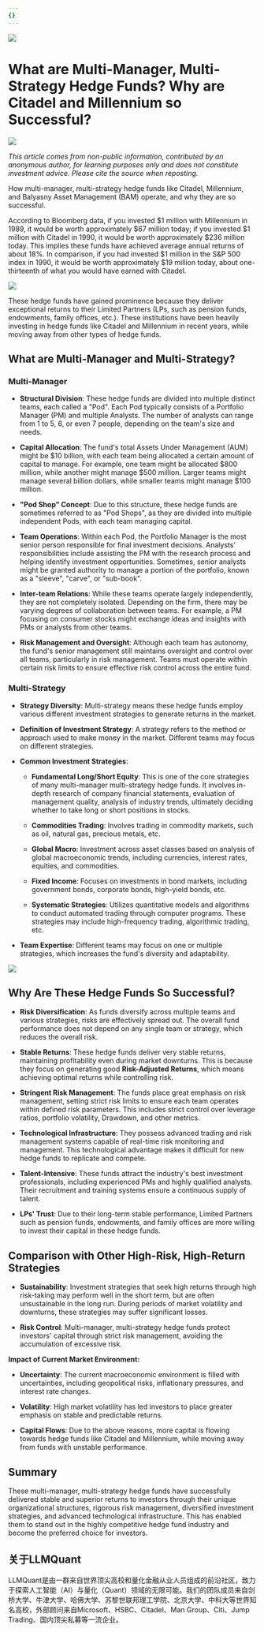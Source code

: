 ```yaml
---
{}
---
```


![](https://fastly.jsdelivr.net/gh/bucketio/img11@main/2024/10/21/1729466068183-23134fce-3131-4262-b18c-f378d71af4f6.gif)


# What are Multi-Manager, Multi-Strategy Hedge Funds? Why are Citadel and Millennium so Successful?

![](https://fastly.jsdelivr.net/gh/bucketio/img9@main/2024/10/20/1729465031968-b3c8959e-1d37-4b8a-91b1-b0b0dfe25143.png)

*This article comes from non-public information, contributed by an anonymous author, for learning purposes only and does not constitute investment advice. Please cite the source when reposting.*

How multi-manager, multi-strategy hedge funds like Citadel, Millennium, and Balyasny Asset Management (BAM) operate, and why they are so successful.

According to Bloomberg data, if you invested $1 million with Millennium in 1989, it would be worth approximately $67 million today; if you invested $1 million with Citadel in 1990, it would be worth approximately $236 million today. This implies these funds have achieved average annual returns of about 18%. In comparison, if you had invested $1 million in the S&P 500 index in 1990, it would be worth approximately $19 million today, about one-thirteenth of what you would have earned with Citadel.

![](https://fastly.jsdelivr.net/gh/bucketio/img4@main/2024/12/02/1733101206502-d2a7d293-c0d6-41e6-a2f5-738dcd8433c6.png)

These hedge funds have gained prominence because they deliver exceptional returns to their Limited Partners (LPs, such as pension funds, endowments, family offices, etc.). These institutions have been heavily investing in hedge funds like Citadel and Millennium in recent years, while moving away from other types of hedge funds.

## What are Multi-Manager and Multi-Strategy?

### Multi-Manager

- **Structural Division**: These hedge funds are divided into multiple distinct teams, each called a "Pod". Each Pod typically consists of a Portfolio Manager (PM) and multiple Analysts. The number of analysts can range from 1 to 5, 6, or even 7 people, depending on the team's size and needs.

- **Capital Allocation**: The fund's total Assets Under Management (AUM) might be $10 billion, with each team being allocated a certain amount of capital to manage. For example, one team might be allocated $800 million, while another might manage $500 million. Larger teams might manage several billion dollars, while smaller teams might manage $100 million.

- **"Pod Shop" Concept**: Due to this structure, these hedge funds are sometimes referred to as "Pod Shops", as they are divided into multiple independent Pods, with each team managing capital.

- **Team Operations**: Within each Pod, the Portfolio Manager is the most senior person responsible for final investment decisions. Analysts' responsibilities include assisting the PM with the research process and helping identify investment opportunities. Sometimes, senior analysts might be granted authority to manage a portion of the portfolio, known as a "sleeve", "carve", or "sub-book".

- **Inter-team Relations**: While these teams operate largely independently, they are not completely isolated. Depending on the firm, there may be varying degrees of collaboration between teams. For example, a PM focusing on consumer stocks might exchange ideas and insights with PMs or analysts from other teams.

- **Risk Management and Oversight**: Although each team has autonomy, the fund's senior management still maintains oversight and control over all teams, particularly in risk management. Teams must operate within certain risk limits to ensure effective risk control across the entire fund.

### Multi-Strategy

- **Strategy Diversity**: Multi-strategy means these hedge funds employ various different investment strategies to generate returns in the market.

- **Definition of Investment Strategy**: A strategy refers to the method or approach used to make money in the market. Different teams may focus on different strategies.

- **Common Investment Strategies**:

  - **Fundamental Long/Short Equity**: This is one of the core strategies of many multi-manager multi-strategy hedge funds. It involves in-depth research of company financial statements, evaluation of management quality, analysis of industry trends, ultimately deciding whether to take long or short positions in stocks.

  - **Commodities Trading**: Involves trading in commodity markets, such as oil, natural gas, precious metals, etc.

  - **Global Macro**: Investment across asset classes based on analysis of global macroeconomic trends, including currencies, interest rates, equities, and commodities.

  - **Fixed Income**: Focuses on investments in bond markets, including government bonds, corporate bonds, high-yield bonds, etc.

  - **Systematic Strategies**: Utilizes quantitative models and algorithms to conduct automated trading through computer programs. These strategies may include high-frequency trading, algorithmic trading, etc.

- **Team Expertise**: Different teams may focus on one or multiple strategies, which increases the fund's diversity and adaptability.

![](https://fastly.jsdelivr.net/gh/bucketio/img12@main/2024/12/02/1733101231723-3433660c-8290-4daa-a603-d7896c364390.png)

## Why Are These Hedge Funds So Successful?

- **Risk Diversification**: As funds diversify across multiple teams and various strategies, risks are effectively spread out. The overall fund performance does not depend on any single team or strategy, which reduces the overall risk.

- **Stable Returns**: These hedge funds deliver very stable returns, maintaining profitability even during market downturns. This is because they focus on generating good **Risk-Adjusted Returns**, which means achieving optimal returns while controlling risk.

- **Stringent Risk Management**: The funds place great emphasis on risk management, setting strict risk limits to ensure each team operates within defined risk parameters. This includes strict control over leverage ratios, portfolio volatility, Drawdown, and other metrics.

- **Technological Infrastructure**: They possess advanced trading and risk management systems capable of real-time risk monitoring and management. This technological advantage makes it difficult for new hedge funds to replicate and compete.

- **Talent-Intensive**: These funds attract the industry's best investment professionals, including experienced PMs and highly qualified analysts. Their recruitment and training systems ensure a continuous supply of talent.

- **LPs' Trust**: Due to their long-term stable performance, Limited Partners such as pension funds, endowments, and family offices are more willing to invest their capital in these hedge funds.

## Comparison with Other High-Risk, High-Return Strategies

- **Sustainability**: Investment strategies that seek high returns through high risk-taking may perform well in the short term, but are often unsustainable in the long run. During periods of market volatility and downturns, these strategies may suffer significant losses.

- **Risk Control**: Multi-manager, multi-strategy hedge funds protect investors' capital through strict risk management, avoiding the accumulation of excessive risk.

**Impact of Current Market Environment:**

- **Uncertainty**: The current macroeconomic environment is filled with uncertainties, including geopolitical risks, inflationary pressures, and interest rate changes.

- **Volatility**: High market volatility has led investors to place greater emphasis on stable and predictable returns.

- **Capital Flows**: Due to the above reasons, more capital is flowing towards hedge funds like Citadel and Millennium, while moving away from funds with unstable performance.

## Summary

These multi-manager, multi-strategy hedge funds have successfully delivered stable and superior returns to investors through their unique organizational structures, rigorous risk management, diversified investment strategies, and advanced technological infrastructure. This has enabled them to stand out in the highly competitive hedge fund industry and become the preferred choice for investors.

## 关于LLMQuant

LLMQuant是由一群来自世界顶尖高校和量化金融从业人员组成的前沿社区，致力于探索人工智能（AI）与量化（Quant）领域的无限可能。我们的团队成员来自剑桥大学、牛津大学、哈佛大学、苏黎世联邦理工学院、北京大学、中科大等世界知名高校，外部顾问来自Microsoft、HSBC、Citadel、Man Group、Citi、Jump Trading、国内顶尖私募等一流企业。
